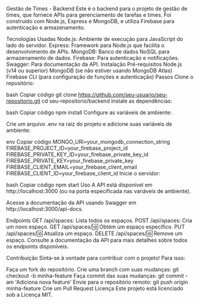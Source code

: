 Gestão de Times - Backend
Este é o backend para o projeto de gestão de times, que fornece APIs para gerenciamento de tarefas e times. Foi construído com Node.js, Express e MongoDB, e utiliza Firebase para autenticação e armazenamento.

Tecnologias Usadas
Node.js: Ambiente de execução para JavaScript do lado do servidor.
Express: Framework para Node.js que facilita o desenvolvimento de APIs.
MongoDB: Banco de dados NoSQL para armazenamento de dados.
Firebase: Para autenticação e notificações.
Swagger: Para documentação da API.
Instalação
Pré-requisitos
Node.js (v14 ou superior)
MongoDB (se não estiver usando MongoDB Atlas)
Firebase CLI (para configuração de funções e autenticação)
Passos
Clone o repositório:

bash
Copiar código
git clone https://github.com/seu-usuario/seu-repositorio.git
cd seu-repositorio/backend
Instale as dependências:

bash
Copiar código
npm install
Configure as variáveis de ambiente:

Crie um arquivo .env na raiz do projeto e adicione suas variáveis de ambiente:

env
Copiar código
MONGO_URI=your_mongodb_connection_string
FIREBASE_PROJECT_ID=your_firebase_project_id
FIREBASE_PRIVATE_KEY_ID=your_firebase_private_key_id
FIREBASE_PRIVATE_KEY=your_firebase_private_key
FIREBASE_CLIENT_EMAIL=your_firebase_client_email
FIREBASE_CLIENT_ID=your_firebase_client_id
Inicie o servidor:

bash
Copiar código
npm start
Uso
A API está disponível em http://localhost:3000 (ou na porta especificada nas variáveis de ambiente).

Acesse a documentação da API usando Swagger em http://localhost:3000/api-docs.

Endpoints
GET /api/spaces: Lista todos os espaços.
POST /api/spaces: Cria um novo espaço.
GET /api/spaces/:id: Obtém um espaço específico.
PUT /api/spaces/:id: Atualiza um espaço.
DELETE /api/spaces/:id: Remove um espaço.
Consulte a documentação da API para mais detalhes sobre todos os endpoints disponíveis.

Contribuição
Sinta-se à vontade para contribuir com o projeto! Para isso:

Faça um fork do repositório.
Crie uma branch com suas mudanças: git checkout -b minha-feature
Faça commit das suas mudanças: git commit -am 'Adiciona nova feature'
Envie para o repositório remoto: git push origin minha-feature
Crie um Pull Request
Licença
Este projeto está licenciado sob a Licença MIT.

